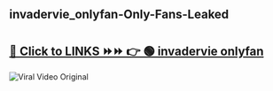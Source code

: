 
 ## invadervie_onlyfan-Only-Fans-Leaked

# <h2><a href="https://clipsfans.com/invadervie_onlyfan&ref=git">🔗 Click to LINKS ⏩⏩ 👉 🟢 invadervie onlyfan </a></h2>

<a href="https://clipsfans.com/invadervie_onlyfan&ref=git" rel="nofollow" data-target="animated-image.originalLink"><img src="https://i.ibb.co.com/xMMVF88/686577567.gif" alt="Viral Video Original" style="max-width: 100%; display: inline-block;" data-target="animated-image.originalImage"></a>
